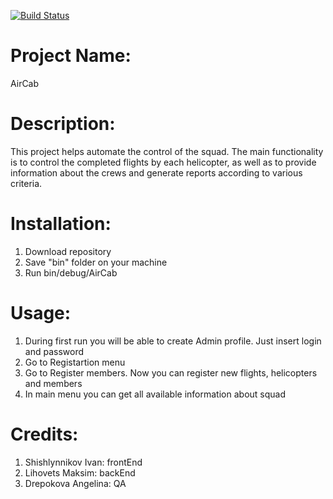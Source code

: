 [![Build Status](https://travis-ci.com/rexxmagtar/Lab5TPNo-money.svg?branch=master)](https://travis-ci.com/rexxmagtar/Lab5TPNo-money)
# Project Name: 
AirCab
# Description:
This project helps automate the control of the squad. The main functionality is to control the completed flights by each helicopter, as well as to provide information about the crews and generate reports according to various criteria.
# Installation:
1. Download repository
2. Save "bin" folder on your machine
3. Run bin/debug/AirCab
# Usage:
1. During first run you will be able to create Admin profile. Just insert login and password
2. Go to Registartion menu
3. Go to Register members. Now you can register new flights, helicopters and members
4. In main menu you can get all available information about squad
# Credits:
1. Shishlynnikov Ivan: frontEnd
2. Lihovets Maksim: backEnd
3. Drepokova Angelina: QA





